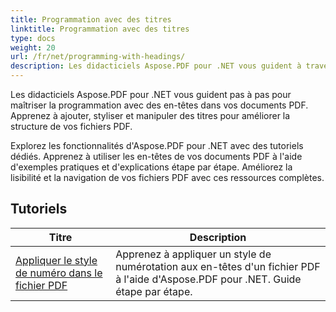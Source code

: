 ```yaml
---
title: Programmation avec des titres
linktitle: Programmation avec des titres
type: docs
weight: 20
url: /fr/net/programming-with-headings/
description: Les didacticiels Aspose.PDF pour .NET vous guident à travers l'utilisation d'en-têtes pour améliorer la structure de vos documents PDF.
---
```

Les didacticiels Aspose.PDF pour .NET vous guident pas à pas pour maîtriser la programmation avec des en-têtes dans vos documents PDF. Apprenez à ajouter, styliser et manipuler des titres pour améliorer la structure de vos fichiers PDF.

Explorez les fonctionnalités d'Aspose.PDF pour .NET avec des tutoriels dédiés. Apprenez à utiliser les en-têtes de vos documents PDF à l'aide d'exemples pratiques et d'explications étape par étape. Améliorez la lisibilité et la navigation de vos fichiers PDF avec ces ressources complètes.

## Tutoriels
| Titre | Description |
| --- | --- | 
| [Appliquer le style de numéro dans le fichier PDF](./apply-number-style/) | Apprenez à appliquer un style de numérotation aux en-têtes d'un fichier PDF à l'aide d'Aspose.PDF pour .NET. Guide étape par étape. |   